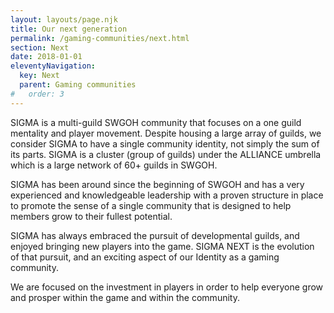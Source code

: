 ```yaml
---
layout: layouts/page.njk
title: Our next generation
permalink: /gaming-communities/next.html
section: Next
date: 2018-01-01
eleventyNavigation:
  key: Next
  parent: Gaming communities
#   order: 3
---
```


SIGMA is a multi-guild SWGOH community that focuses on a one guild mentality and player movement. Despite housing a large array of guilds, we consider SIGMA to have a single community identity, not simply the sum of its parts.
SIGMA is a cluster (group of guilds) under the ALLIANCE umbrella which is a large network of 60+ guilds in SWGOH.

SIGMA has been around since the beginning of SWGOH and has a very experienced and knowledgeable leadership with a proven structure in place to promote the sense of a single community that is designed to help members grow to their fullest potential.

SIGMA has always embraced the pursuit of developmental guilds, and enjoyed bringing new players into the game. SIGMA NEXT is the evolution of that pursuit, and an exciting aspect of our Identity as a gaming community.

We are focused on the investment in players in order to help everyone grow and prosper within the game and within the community.